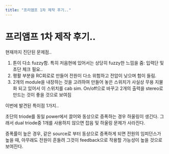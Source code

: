 ```yaml
---
title: "프리앰프 1차 제작 후기.."
---
```

# 프리앰프 1차 제작 후기..

현재까지 진단된 문제점..

1) 톤이 다소 fuzzy함. 특히 저음현에 있어서는 상당히 fuzzy한 느낌을 줌: 입력단 및 초단 체크 필요..
2) 평활 부분을 RC회로로 만들어 전원이 다소 위험하고 전압이 낮으며 험이 들림. 
3) 2개의 module을 내장하는 것을 고려하여 만들어 놓은 스위치가 사실상 무용 지물화 되고 있어서 이 스위치를 cab sim. On/off으로 바꾸고 2개의 출력을 stereo로 만드는 것이 좋을 것으로 보여짐

이번에 발견된 특이점 1가지..

초단의 triode를 동일 power에서 끌어와 동상으로 증폭하는 경우 하울링이 생긴다. 그래서 dual triode중 1개를 사용하지 않으면 잡음 및 하울링 문제가 사라진다.

증폭률이 높은 경우, 같은 source로 부터 동상으로 증폭하게 되면 전원의 임피던스가 높을 때, 아무래도 전원이 흔들려 그것이 feedback으로 작용할 가능성이 높을 것으로 보여진다.



